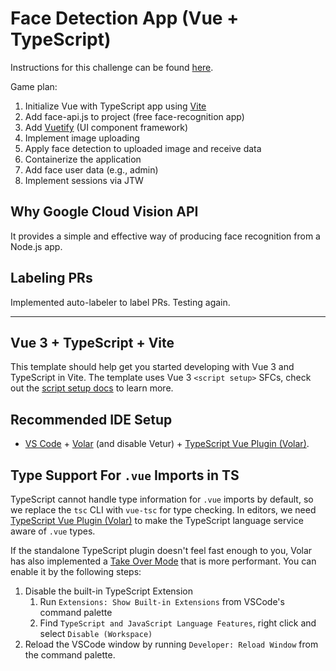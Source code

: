 # Face Detection App (Vue + TypeScript)

Instructions for this challenge can be found [here](./Instructions.pdf).

Game plan:

1. Initialize Vue with TypeScript app using [Vite](https://vitejs.dev/)
2. Add face-api.js to project (free face-recognition app)
3. Add [Vuetify](https://vuetifyjs.com/en/) (UI component framework)
4. Implement image uploading
5. Apply face detection to uploaded image and receive data
6. Containerize the application
7. Add face user data (e.g., admin)
8. Implement sessions via JTW

## Why Google Cloud Vision API

It provides a simple and effective way of producing face recognition from a Node.js app.

## Labeling PRs

Implemented auto-labeler to label PRs. Testing again.

<hr/>

## Vue 3 + TypeScript + Vite

This template should help get you started developing with Vue 3 and TypeScript in Vite. The template uses Vue 3 `<script setup>` SFCs, check out the [script setup docs](https://v3.vuejs.org/api/sfc-script-setup.html#sfc-script-setup) to learn more.

## Recommended IDE Setup

- [VS Code](https://code.visualstudio.com/) + [Volar](https://marketplace.visualstudio.com/items?itemName=Vue.volar) (and disable Vetur) + [TypeScript Vue Plugin (Volar)](https://marketplace.visualstudio.com/items?itemName=Vue.vscode-typescript-vue-plugin).

## Type Support For `.vue` Imports in TS

TypeScript cannot handle type information for `.vue` imports by default, so we replace the `tsc` CLI with `vue-tsc` for type checking. In editors, we need [TypeScript Vue Plugin (Volar)](https://marketplace.visualstudio.com/items?itemName=Vue.vscode-typescript-vue-plugin) to make the TypeScript language service aware of `.vue` types.

If the standalone TypeScript plugin doesn't feel fast enough to you, Volar has also implemented a [Take Over Mode](https://github.com/johnsoncodehk/volar/discussions/471#discussioncomment-1361669) that is more performant. You can enable it by the following steps:

1. Disable the built-in TypeScript Extension
   1. Run `Extensions: Show Built-in Extensions` from VSCode's command palette
   2. Find `TypeScript and JavaScript Language Features`, right click and select `Disable (Workspace)`
2. Reload the VSCode window by running `Developer: Reload Window` from the command palette.
